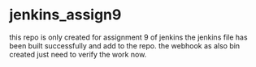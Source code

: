 # jenkins_assign9
this repo is only created for assignment 9 of jenkins
the jenkins file has been built successfully and add to the repo.
the webhook as also bin created just need to verify the work now.
